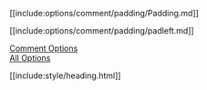 [[include:options/comment/padding/Padding.md]]

[[include:options/comment/padding/padleft.md]]

[Comment Options](../index.html)  
[All Options](../../index.html)

[[include:style/heading.html]]